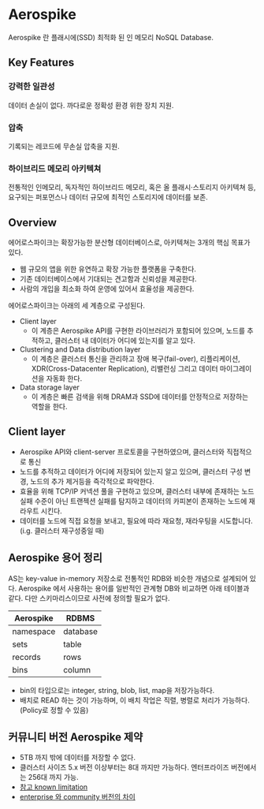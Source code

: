 # Aerospike
Aerospike 란 플래시에(SSD) 최적화 된 인 메모리 NoSQL Database.
## Key Features
### 강력한 일관성
데이터 손실이 없다. 까다로운 정확성 환경 위한 장치 지원.

### 압축
기록되는 레코드에 무손실 압축을 지원.

### 하이브리드 메모리 아키텍쳐
전통적인 인메모리, 독자적인 하이브리드 메모리, 혹은 올 플래시·스토리지 아키텍쳐 등, 요구되는 퍼포먼스나 데이터 규모에 최적인 스토리지에 데이터를 보존.

## Overview
에어로스파이크는 확장가능한 분산형 데이터베이스로, 아키텍쳐는 3개의 핵심 목표가 있다.

- 웹 규모의 앱을 위한 유연하고 확장 가능한 플랫폼을 구축한다.
- 기존 데이터베이스에서 기대되는 견고함과 신뢰성을 제공한다.
- 사람의 개입을 최소화 하여 운영에 있어서 효율성을 제공한다.

에어로스파이크는 아래의 세 계층으로 구성된다.
- Client layer
  - 이 계층은 Aerospike API를 구현한 라이브러리가 포함되어 있으며, 노드를 추적하고, 클러스터 내 데이터가 어디에 있는지를 알고 있다.
- Clustering and Data distribution layer
  - 이 계층은 클러스터 통신을 관리하고 장애 복구(fail-over), 리플리케이션, XDR(Cross-Datacenter Replication), 리밸런싱 그리고 데이터 마이그레이션을 자동화 한다.
- Data storage layer
  - 이 계층은 빠른 검색을 위해 DRAM과 SSD에 데이터를 안정적으로 저장하는 역할을 한다.
  

## Client layer
- Aerospike API와 client-server 프로토콜을 구현하였으며, 클러스터와 직접적으로 통신
- 노드를 추적하고 데이터가 어디에 저장되어 있는지 알고 있으며, 클러스터 구성 변경, 노드의 추가 제거등을 즉각적으로 파악한다.
- 효율을 위해 TCP/IP 커넥션 풀을 구현하고 있으며, 클러스터 내부에 존재하는 노드 실패 수준이 아닌 트랜젝션 실패를 탐지하고 데이터의 카피본이 존재하는 노드에 재라우트 시킨다.
- 데이터를 노드에 직접 요청을 보내고, 필요에 따라 재요청, 재라우팅을 시도합니다. (i.g. 클러스터 재구성중일 때)

## Aerospike 용어 정리
AS는 key-value in-memory 저장소로 전통적인 RDB와 비슷한 개념으로 설계되어 있다. Aerospike 에서 사용하는 용어를 일반적인 관계형 DB와 비교하면 아래 테이블과 같다. 다만 스키마리스이므로 사전에 정의할 필요가 없다.

|Aerospike|RDBMS|
|---|---|
|namespace|database|
|sets|table|
|records|rows|
|bins|column|
 
- bin의 타입으로는 integer, string, blob, list, map을 저장가능하다.
- 배치로 READ 하는 것이 가능하며, 이 배치 작업은 직렬, 병렬로 처리가 가능하다. (Policy로 정할 수 있음)

## 커뮤니티 버전 Aerospike 제약
- 5TB 까지 밖에 데이터를 저장할 수 없다.
- 클러스터 사이즈 5.x 버전 이상부터는 8대 까지만 가능하다. 엔터프라이즈 버전에서는 256대 까지 가능.
- [참고 known limitation](https://www.aerospike.com/docs/guide/limitations.html)
- [enterprise 와 community 버전의 차이](https://www.aerospike.com/products/product-matrix/)
